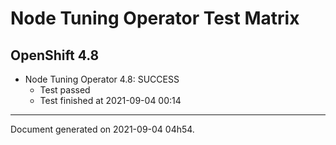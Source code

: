 
Node Tuning Operator Test Matrix
================================

OpenShift 4.8
-------------


* Node Tuning Operator 4.8: SUCCESS
  - Test passed
  - Test finished at 2021-09-04 00:14


---
Document generated on 2021-09-04 04h54.
